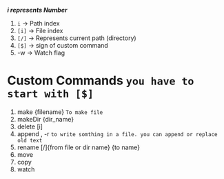 ***i represents Number***

1. `i` -> Path index
2. `[i]` -> File index
3. `[/]` -> Represents current path (directory)
4. `[$]` -> sign of custom command
5. -w -> Watch flag

# Custom Commands `you have to start with [$]`

1. make {filename} `To make file`
2. makeDir {dir_name}
3. delete [i]
4. append , -r `to write somthing in a file. you can append or replace old text`
5. rename [/]\{from file or dir name} {to name}
6. move
7. copy
8. watch